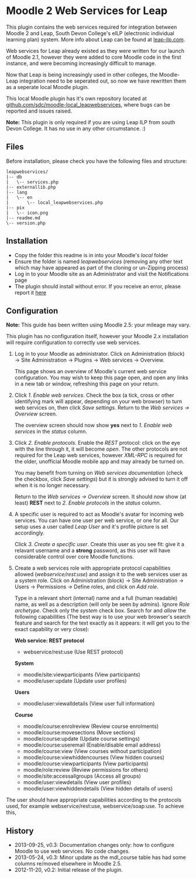 # Moodle 2 Web Services for Leap

This plugin contains the web services required for integration between Moodle 2 and Leap, South Devon College's eILP (electronic individual learning plan) system. More info about Leap can be found at [leap-ilp.com](http://leap-ilp.com).

Web services for Leap already existed as they were written for our launch of Moodle 2.1, however they were added to core Moodle code in the first instance, and were becoming increasingly difficult to manage.

Now that Leap is being increasingly used in other colleges, the Moodle-Leap integration need to be seperated out, so now we have rewritten them as a seperate local Moodle plugin.

This local Moodle plugin has it's own repository located at [github.com/sdc/moodle-local_leapwebservices](https://github.com/sdc/moodle-local_leapwebservices), where bugs can be reported and issues raised.

**Note:** This plugin is only required if you are using Leap ILP from south Devon College. It has no use in any other circumstance. :)

## Files

Before installation, please check you have the following files and structure:

    leapwebservices/
    |-- db
    |   \-- services.php
    |-- externallib.php
    |-- lang
    |   \-- en
    |       \-- local_leapwebservices.php
    |-- pix
    |   \-- icon.png
    |-- readme.md
    \-- version.php


## Installation

* Copy the folder this readme is in into your Moodle's *local* folder
* Ensure the folder is named *leapwebservices* (removing any other text which may have appeared as part of the cloning or un-Zipping process)
* Log in to your Moodle site as an Administrator and visit the Notifications page
* The plugin should install without error. If you receive an error, please report it [here](https://github.com/sdc/moodle-local_leapwebservices/issues)

## Configuration

**Note:** This guide has been written using Moodle 2.5: your mileage may vary.

This plugin has no configuration itself, however your Moodle 2.x installation will require configuration to correctly use web services. 

1.  Log in to your Moodle as administrator. Click on Administration (block) &rarr; Site Administration &rarr; Plugins &rarr; Web services &rarr; Overview.

    This page shows an overview of Moodle's current web service configuration. You may wish to keep this page open, and open any links in a new tab or window, refreshing this page on your return.

2.  Click *1. Enable web services*. Check the box (a tick, cross or other identifying mark will appear, depending on your web browser) to turn web services on, then click *Save settings*. Return to the *Web services &rarr; Overview* screen.

    The overview screen should now show **yes** next to *1. Enable web services* in the *status* column.

3.  Click *2. Enable protocols*. Enable the *REST* protocol: click on the eye with the line through it, it will become *open*.  The other protocols are not required for the Leap web services, however *XML-RPC* is required for the older, unofficial Moodle mobile app and may already be turned on. 

    You may benefit from turning on *Web services documentation* (check the checkbox, click *Save settings*) but it is strongly advised to turn it off when it is no longer necessary.

    Return to the *Web services &rarr; Overview* screen. It should now show (at least) **REST** next to *2. Enable protocols* in the *status* column.

4.  A specific user is required to act as Moodle's avatar for incoming web services. You can have one user per web service, or one for all. Our setup uses a user called *Leap User* and it's profile picture is set accordingly.

    Click *3. Create a specific user*.  Create this user as you see fit: give it a relavant username and a **strong** password, as this user will have considerable control over core Moodle functions. 

5.  Create a web services role with appropriate protocol capabilities allowed (*webservice/rest:use*) and assign it to the web services user as a system role. Click on Administration (block) &rarr; Site Administration &rarr; Users &rarr; Permissions &rarr; Define roles, and click on *Add role*.

    Type in a relevant short (internal) name and a full (human readable) name, as well as a description (will only be seen by admins).  Ignore *Role archetype*. Check only the *system* check box. Search for and *allow* the following capabilities (The best way is to use your web browser's search feature and search for the text exactly as it appears: it will get you to the exact capability or very close):

    **Web service: REST protocol**
    * webservice/rest:use (Use REST protocol)
    
    **System**
    * moodle/site:viewparticipants (View participants) 
    * moodle/user:update (Update user profiles)

    **Users**
    * moodle/user:viewalldetails (View user full information)

    **Course**
    * moodle/course:enrolreview (Review course enrolments)
    * moodle/course:movesections (Move sections)
    * moodle/course:update (Update course settings)
    * moodle/course:useremail (Enable/disable email address)
    * moodle/course:view (View courses without participation)
    * moodle/course:viewhiddencourses (View hidden courses)
    * moodle/course:viewparticipants (View participants)
    * moodle/role:review (Review permissions for others)
    * moodle/site:accessallgroups (Access all groups)
    * moodle/user:viewdetails (View user profiles)
    * moodle/user:viewhiddendetails (View hidden details of users)

The user should have appropriate capabilities according to the protocols used, for example webservice/rest:use, webservice/soap:use. To achieve this, 

## History

* 2013-09-25, v0.3: Documentation changes only: how to configure Moodle to use web services. No code changes.
* 2013-05-24, v0.3: Minor update as the mdl_course table has had some columns re/moved elsewhere in Moodle 2.5.
* 2012-11-20, v0.2: Initial release of the plugin.
